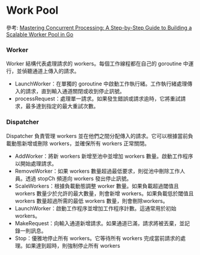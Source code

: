 # Work Pool
參考:
[Mastering Concurrent Processing: A Step-by-Step Guide to Building a Scalable Worker Pool in Go](https://medium.com/@souravchoudhary0306/mastering-concurrent-processing-a-step-by-step-guide-to-building-a-scalable-worker-pool-in-go-54093074c612)

### Worker
Worker 結構代表處理請求的 workers。每個工作線程都在自己的 goroutine 中運行，並偵聽通道上傳入的請求。

* LaunchWorker：在單獨的 goroutine 中啟動工作執行緒。工作執行緒處理傳入的請求，直到輸入通道關閉或收到停止訊號。
* processRequest：處理單一請求。如果發生錯誤或請求逾時，它將重試請求，最多達到指定的最大重試次數。

### Dispatcher
Dispatcher 負責管理 workers 並在他們之間分配傳入的請求。它可以根據當前負載動態新增或刪除 workers，並確保所有 workers 正常關閉。

* AddWorker：將新 workers 新增至池中並增加 workers 數量。啟動工作程序以開始處理請求。
* RemoveWorker：如果 workers 數量超過最低要求，則從池中刪除工作人員。透過 stopCh 頻道向 workers 發出停止訊號。
* ScaleWorkers：根據負載動態調整 worker 數量。如果負載超過閾值且 workers 數量少於允許的最大數量，則會新增 workers。如果負載低於閾值且 workers 數量超過所需的最低 workers 數量，則會刪除workers。
* LaunchWorker：啟動工作程序並增加工作程序計數。這通常用於初始 workers。
* MakeRequest：向輸入通道新增請求。如果通道已滿，請求將被丟棄，並記錄一則訊息。
* Stop：優雅地停止所有 workers。它等待所有 workers 完成當前請求的處理。如果達到超時，則強制停止所有 workers